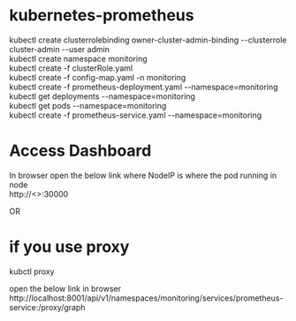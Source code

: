 # kubernetes-prometheus
kubectl create clusterrolebinding owner-cluster-admin-binding --clusterrole cluster-admin --user admin  
kubectl create namespace monitoring  
kubectl create -f clusterRole.yaml  
kubectl create -f config-map.yaml -n monitoring  
kubectl create  -f prometheus-deployment.yaml --namespace=monitoring  
kubectl get deployments --namespace=monitoring  
kubectl get pods --namespace=monitoring  
kubectl create -f prometheus-service.yaml --namespace=monitoring  


# Access Dashboard 
In browser open the below link where NodeIP is where the pod running in node  
http://<<Nodeip>>:30000   

OR
 
# if you use proxy 
kubctl proxy 
 
open the below link in browser   
http://localhost:8001/api/v1/namespaces/monitoring/services/prometheus-service:/proxy/graph
